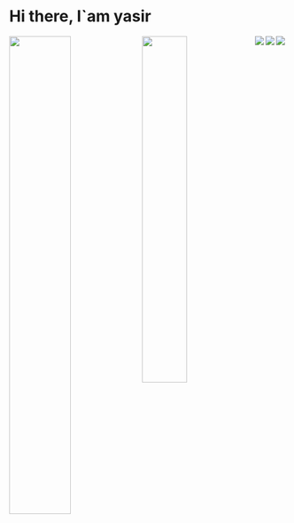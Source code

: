 # Hi there, I`am yasir
<img align="left"  width="47%" src="https://github-readme-stats.vercel.app/api?username=YSR10&show_icons=true&theme=radical"/>
<img align="left" width="40%" src="https://github-readme-stats.vercel.app/api/top-langs/?username=YSR10&layout=compact"/>
<img align="left" src="https://img.shields.io/badge/css3-%231572B6.svg?style=for-the-badge&logo=css3&logoColor=white"/>
<img align="left" src="https://img.shields.io/badge/html5-%23E34F26.svg?style=for-the-badge&logo=html5&logoColor=white"/>
<img src="https://img.shields.io/badge/javascript-%23323330.svg?style=for-the-badge&logo=javascript&logoColor=%23F7DF1E"/>

